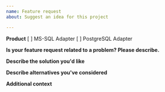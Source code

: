 ```yaml
---
name: Feature request
about: Suggest an idea for this project

---
```


**Product**
[ ] MS-SQL Adapter
[ ] PostgreSQL Adapter

**Is your feature request related to a problem? Please describe.**

**Describe the solution you'd like**

**Describe alternatives you've considered**

**Additional context**
